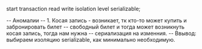start transaction read write isolation level serializable;

-- Аномалии
-- 1. Косая запись - возникает, тк кто-то может купить и забронировать билет
-- свободный билет и тогда может возникнуть косая запись, тогда нам нужна
-- сериализация на изменния.
-- Ввывод: выбираем изоляцию serializable, как минимально необходимую.